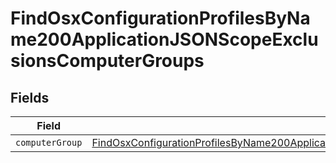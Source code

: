 # FindOsxConfigurationProfilesByName200ApplicationJSONScopeExclusionsComputerGroups


## Fields

| Field                                                                                                                                                                                                                       | Type                                                                                                                                                                                                                        | Required                                                                                                                                                                                                                    | Description                                                                                                                                                                                                                 |
| --------------------------------------------------------------------------------------------------------------------------------------------------------------------------------------------------------------------------- | --------------------------------------------------------------------------------------------------------------------------------------------------------------------------------------------------------------------------- | --------------------------------------------------------------------------------------------------------------------------------------------------------------------------------------------------------------------------- | --------------------------------------------------------------------------------------------------------------------------------------------------------------------------------------------------------------------------- |
| `computerGroup`                                                                                                                                                                                                             | [FindOsxConfigurationProfilesByName200ApplicationJSONScopeExclusionsComputerGroupsComputerGroup](../../models/operations/findosxconfigurationprofilesbyname200applicationjsonscopeexclusionscomputergroupscomputergroup.md) | :heavy_minus_sign:                                                                                                                                                                                                          | N/A                                                                                                                                                                                                                         |
